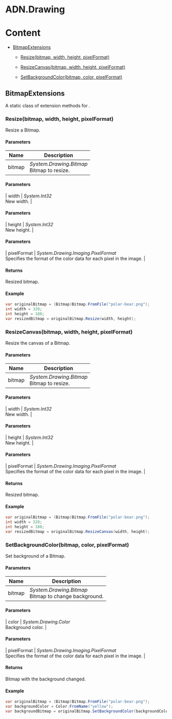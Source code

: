 # ADN.Drawing

# Content

- [BitmapExtensions](#T:ADN.Drawing.BitmapExtensions)

  - [Resize(bitmap, width, height, pixelFormat)](#BitmapExtensions.Resize(bitmap,width,height,pixelFormat))

  - [ResizeCanvas(bitmap, width, height, pixelFormat)](#BitmapExtensions.ResizeCanvas(bitmap,width,height,pixelFormat))

  - [SetBackgroundColor(bitmap, color, pixelFormat)](#BitmapExtensions.SetBackgroundColor(bitmap,color,pixelFormat))

<a name='T:ADN.Drawing.BitmapExtensions'></a>


## BitmapExtensions

A static class of extension methods for .

<a name='BitmapExtensions.Resize(bitmap,width,height,pixelFormat)'></a>


### Resize(bitmap, width, height, pixelFormat)

Resize a Bitmap.


#### Parameters

| Name | Description |
| ---- | ----------- |
| bitmap | *System.Drawing.Bitmap*<br>Bitmap to resize. |

#### Parameters

| width | *System.Int32*<br>New width. |

#### Parameters

| height | *System.Int32*<br>New height. |

#### Parameters

| pixelFormat | *System.Drawing.Imaging.PixelFormat*<br>Specifies the format of the color data for each pixel in the image. |


#### Returns

Resized bitmap.


#### Example

```csharp
var originalBitmap = (Bitmap)Bitmap.FromFile("polar-bear.png");
int width = 320;
int height = 180;
var resizedBitmap = originalBitmap.Resize(width, height);
```

<a name='BitmapExtensions.ResizeCanvas(bitmap,width,height,pixelFormat)'></a>


### ResizeCanvas(bitmap, width, height, pixelFormat)

Resize the canvas of a Bitmap.


#### Parameters

| Name | Description |
| ---- | ----------- |
| bitmap | *System.Drawing.Bitmap*<br>Bitmap to resize. |

#### Parameters

| width | *System.Int32*<br>New width. |

#### Parameters

| height | *System.Int32*<br>New height. |

#### Parameters

| pixelFormat | *System.Drawing.Imaging.PixelFormat*<br>Specifies the format of the color data for each pixel in the image. |


#### Returns

Resized bitmap.


#### Example

```csharp
var originalBitmap = (Bitmap)Bitmap.FromFile("polar-bear.png");
int width = 320;
int height = 180;
var resizedBitmap = originalBitmap.ResizeCanvas(width, height);
```

<a name='BitmapExtensions.SetBackgroundColor(bitmap,color,pixelFormat)'></a>


### SetBackgroundColor(bitmap, color, pixelFormat)

Set background of a Bitmap.


#### Parameters

| Name | Description |
| ---- | ----------- |
| bitmap | *System.Drawing.Bitmap*<br>Bitmap to change background. |

#### Parameters

| color | *System.Drawing.Color*<br>Background color. |

#### Parameters

| pixelFormat | *System.Drawing.Imaging.PixelFormat*<br>Specifies the format of the color data for each pixel in the image. |


#### Returns

Bitmap with the background changed.


#### Example

```csharp
var originalBitmap = (Bitmap)Bitmap.FromFile("polar-bear.png");
var backgroundColor = Color.FromName("yellow");
var backgroundBitmap = originalBitmap.SetBackgroundColor(backgroundColor);
```

